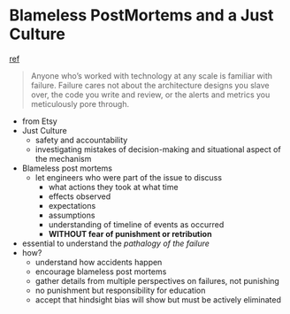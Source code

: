 # Blameless PostMortems and a Just Culture
[ref](https://codeascraft.com/2012/05/22/blameless-postmortems/)

> Anyone who’s worked with technology at any scale is familiar with failure. Failure cares not about the architecture designs you slave over, the code you write and review, or the alerts and metrics you meticulously pore through.

* from Etsy
* Just Culture
  * safety and accountability
  * investigating mistakes of decision-making and situational aspect of the mechanism
* Blameless post mortems
  * let engineers who were part of the issue to discuss
    * what actions they took at what time
    * effects observed
    * expectations
    * assumptions
    * understanding of timeline of events as occurred
    * **WITHOUT fear of punishment or retribution**
* essential to understand the *pathalogy of the failure*
* how?
  * understand how accidents happen
  * encourage blameless post mortems
  * gather details from multiple perspectives on failures, not punishing
  * no punishment but responsibility for education
  * accept that hindsight bias will show but must be actively eliminated